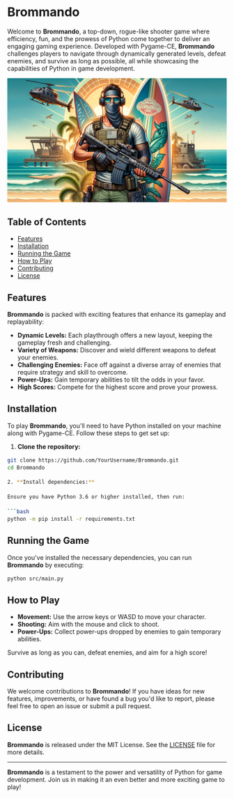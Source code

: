 # Brommando

Welcome to **Brommando**, a top-down, rogue-like shooter game where efficiency, fun, and the prowess of Python come together to deliver an engaging gaming experience. Developed with Pygame-CE, **Brommando** challenges players to navigate through dynamically generated levels, defeat enemies, and survive as long as possible, all while showcasing the capabilities of Python in game development.

![Brommando, leader of the bros](https://github.com/kd1882/Brommando/blob/main/brommando/assets/images/logos/4.png?raw=true "Brommando")

## Table of Contents

- [Features](#features)
- [Installation](#installation)
- [Running the Game](#running-the-game)
- [How to Play](#how-to-play)
- [Contributing](#contributing)
- [License](#license)

## Features

**Brommando** is packed with exciting features that enhance its gameplay and replayability:

- **Dynamic Levels:** Each playthrough offers a new layout, keeping the gameplay fresh and challenging.
- **Variety of Weapons:** Discover and wield different weapons to defeat your enemies.
- **Challenging Enemies:** Face off against a diverse array of enemies that require strategy and skill to overcome.
- **Power-Ups:** Gain temporary abilities to tilt the odds in your favor.
- **High Scores:** Compete for the highest score and prove your prowess.

## Installation

To play **Brommando**, you'll need to have Python installed on your machine along with Pygame-CE. Follow these steps to get set up:

1. **Clone the repository:**

```bash
git clone https://github.com/YourUsername/Brommando.git
cd Brommando

2. **Install dependencies:**

Ensure you have Python 3.6 or higher installed, then run:

```bash
python -m pip install -r requirements.txt
```

## Running the Game

Once you've installed the necessary dependencies, you can run **Brommando** by executing:

```bash
python src/main.py
```

## How to Play

- **Movement:** Use the arrow keys or WASD to move your character.
- **Shooting:** Aim with the mouse and click to shoot.
- **Power-Ups:** Collect power-ups dropped by enemies to gain temporary abilities.

Survive as long as you can, defeat enemies, and aim for a high score!

## Contributing

We welcome contributions to **Brommando**! If you have ideas for new features, improvements, or have found a bug you'd like to report, please feel free to open an issue or submit a pull request.

## License

**Brommando** is released under the MIT License. See the [LICENSE](LICENSE) file for more details.

---

**Brommando** is a testament to the power and versatility of Python for game development. Join us in making it an even better and more exciting game to play!
```

